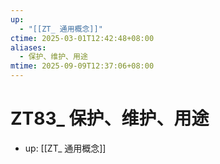 ```yaml
---
up:
  - "[[ZT_ 通用概念]]"
ctime: 2025-03-01T12:42:48+08:00
aliases:
  - 保护、维护、用途
mtime: 2025-09-09T12:37:06+08:00
---
```


# ZT83_ 保护、维护、用途

- up: [[ZT_ 通用概念]]
